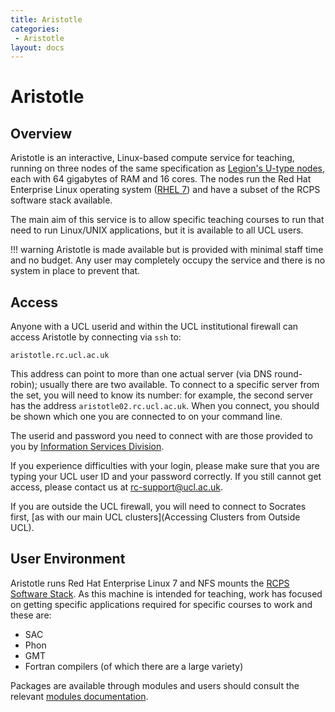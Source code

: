 ```yaml
---
title: Aristotle
categories:
 - Aristotle
layout: docs
---
```


# Aristotle

## Overview

Aristotle is an interactive, Linux-based compute service for
teaching, running on three nodes of the same specification as
[Legion's U-type nodes](../Clusters/Legion.md#Hardware), each with 64 gigabytes
of RAM and 16 cores. The nodes run the Red Hat Enterprise Linux operating system
([RHEL 7](https://en.wikipedia.org/wiki/Red_Hat_Enterprise_Linux))
and have a subset of the RCPS software stack available.

The main aim of this service is to allow specific teaching courses to run
that need to run Linux/UNIX applications, but it is available to all UCL users.

!!! warning
    Aristotle is made available but is provided with minimal staff time and no budget.
    Any user may completely occupy the service and there is no system in place to prevent that.

<!-- TODO: Linkify "RCPS software stack"? -->

## Access

Anyone with a UCL userid and within the UCL institutional firewall can
access Aristotle by connecting via `ssh` to:

```
aristotle.rc.ucl.ac.uk
```

This address can point to more than one actual server (via DNS
round-robin); usually there are two available. To connect to a specific
server from the set, you will need to know its number: for example, the
second server has the address `aristotle02.rc.ucl.ac.uk`. When you
connect, you should be shown which one you are connected to on your
command line.

The userid and password you need to connect with are those provided to
you by [Information Services Division](http://ucl.ac.uk/isd).

If you experience difficulties with your login, please make sure that
you are typing your UCL user ID and your password correctly. If you
still cannot get access, please contact us at [rc-support@ucl.ac.uk](mailto:rc-support@ucl.ac.uk).

If you are outside the UCL firewall, you will need to connect to
Socrates first, [as with our main UCL clusters](Accessing Clusters from Outside UCL).

## User Environment

Aristotle runs Red Hat Enterprise Linux 7 and NFS mounts the 
[RCPS Software Stack](RCPS_Software.md). As this machine is intended
for teaching, work has focused on getting specific applications required
for specific courses to work and these are:

  - SAC
  - Phon
  - GMT
  - Fortran compilers (of which there are a large variety)

Packages are available through modules and users should consult the
relevant [modules documentation](Modules).

<!-- TODO: Link above doesn't seem to correspond to a page -->
